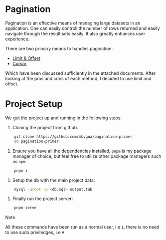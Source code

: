 # Pagination

Pagination is an effective means of managing large datasets in an application. One can easily controll the number of rows returned and easily navigate through the result sets easily. It also greatly enhances user experience.

There are two primary means to handles pagination:

- [Limit & Offset](./docs/limit-offset.md)
- [Cursor](./docs/cursor.md)

Which have been discussed sufficiently in the attached documents. After looking at the pros and cons of each method, I decided to use limit and offset.

# Project Setup

We get the project up and running in the following steps:

1. Cloning the project from github.
```bash
    git clone https://github.com/mbvgua/pagination-primer
    cd pagination-primer
```

1. Ensure you have all the dependencies installed, `pnpm` is my package manager of choice, but feel free to utilize other package managers such as `npm`:
```bash
    pnpm i
```

1. Setup the db with the main project data:
```bash
    mysql -uroot -p <db.sql> output.tab
```

1. Finally run the project server:
```bash
    pnpm serve
```

> [!NOTE]
> All these commands have been run as a normal user, i.e `$`, there is no need to use sudo priviledges, i.e `#`
